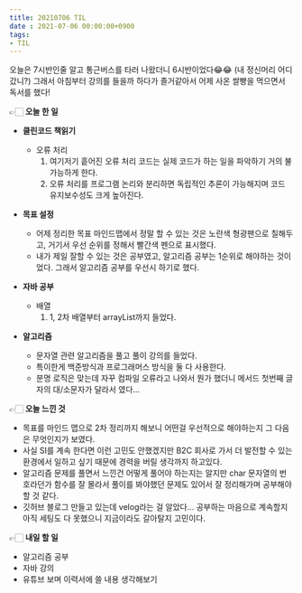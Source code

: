 ```yaml
---
title: 20210706 TIL
date : 2021-07-06 00:00:00+0900
tags:
- TIL
---
```


오늘은 7시반인줄 알고 통근버스를 타러 나왔더니 6시반이었다😂😂 (내 정신머리 어디갔니?)
그래서 아침부터 강의를 들을까 하다가 졸거같아서 어제 사온 쌀빵을 먹으면서 독서를 했다!

👉🏻 **오늘 한 일**
- **클린코드 책읽기**
	- 오류 처리
		1. 여기저기 흩어진 오류 처리 코드는 실제 코드가 하는 일을 파악하기 거의 불가능하게 한다.
		2. 오류 처리를 프로그램 논리와 분리하면 독립적인 추론이 가능해지며 코드 유지보수성도 크게 높아진다.

- **목표 설정**
	- 어제 정리한 목표 마인드맵에서 정말 할 수 있는 것은 노란색 형광팬으로 칠해두고, 거기서 우선 순위를 정해서 빨간색 펜으로 표시했다.
	- 내가 제일 잘할 수 있는 것은 공부였고, 알고리즘 공부는 1순위로 해야하는 것이었다. 그래서 알고리즘 공부를 우선시 하기로 했다.

- **자바 공부**
	- 배열
		1. 1, 2차 배열부터 arrayList까지 들었다.

- **알고리즘**
	- 문자열 관련 알고리즘을 풀고 풀이 강의를 들었다.
	- 특이한게 백준방식과 프로그래머스 방식을 둘 다 사용한다.
	- 분명 로직은 맞는데 자꾸 컴파일 오류라고 나와서 뭔가 했더니 메서드 첫번째 글자의 대/소문자가 달라서 였다…

👉🏻 **오늘 느낀 것**
- 목표를 마인드 맵으로 2차 정리까지 해보니 어떤걸 우선적으로 해야하는지 그 다음은 무엇인지가 보였다.
- 사실 SI를 계속 한다면 이런 고민도 안했겠지만 B2C 회사로 가서 더 발전할 수 있는 환경에서 일하고 싶기 때문에 경력을 버릴 생각까지 하고있다.
- 알고리즘 문제를 풀면서 느낀건 어떻게 풀어야 하는지는 알지만 char 문자열의 번호라던가 함수를 잘 몰라서 풀이를 봐야했던 문제도 있어서 잘 정리해가며 공부해야 할 것 같다.
- 깃허브 블로그 만들고 있는데 velog라는 걸 알았다… 공부하는 마음으로 계속할지 아직 세팅도 다 못했으니 지금이라도 갈아탈지 고민이다.

👉🏻 **내일 할 일**
- 알고리즘 공부
- 자바 강의
- 유튜브 보며 이력서에 쓸 내용 생각해보기